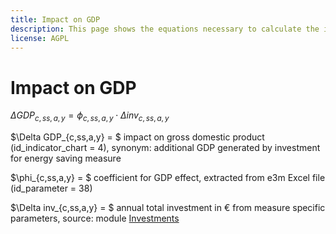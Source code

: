 ```yaml
---
title: Impact on GDP
description: This page shows the equations necessary to calculate the impact on GDP.
license: AGPL
---
```


<!--
© 2024 Fraunhofer-Gesellschaft e.V., München

SPDX-License-Identifier: AGPL-3.0-or-later
-->

Impact on GDP
=

$\Delta GDP_{c,ss,a,y} = \phi_{c,ss,a,y} \cdot \Delta inv_{c,ss,a,y}$

$\Delta GDP_{c,ss,a,y} = $ impact on gross domestic product (id_indicator_chart = 4), synonym: additional GDP generated by investment for energy saving measure

$\phi_{c,ss,a,y} = $ coefficient for GDP effect, extracted from e3m Excel file (id_parameter = 38)

$\Delta inv_{c,ss,a,y} = $ annual total investment in € from measure specific parameters, source: module [Investments](../modules/investments.md)

